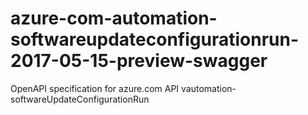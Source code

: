 # azure-com-automation-softwareupdateconfigurationrun-2017-05-15-preview-swagger
OpenAPI specification for azure.com API vautomation-softwareUpdateConfigurationRun
